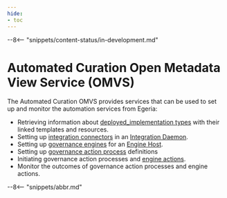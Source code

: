 ```yaml
---
hide:
- toc
---
```


<!-- SPDX-License-Identifier: CC-BY-4.0 -->
<!-- Copyright Contributors to the Egeria project. -->

--8<-- "snippets/content-status/in-development.md"

# Automated Curation Open Metadata View Service (OMVS)

The Automated Curation OMVS provides services that can be used to set up and monitor the automation services from Egeria:

* Retrieving information about [deployed_implementation types](/concepts/deployed-implementation-type) with their linked templates and resources.
* Setting up [integration connectors](/concepts/integration-connector) in an [Integration Daemon](/concepts/integration-daemon).
* Setting up [governance engines](/concepts/governance-engine) for an [Engine Host](/concepts/engine-host).
* Setting up [governance action process](/concepts/governance-action-process) definitions
* Initiating governance action processes and [engine actions](/concepts/engine-action).
* Monitor the outcomes of governance action processes and engine actions.

--8<-- "snippets/abbr.md"
